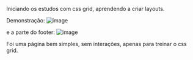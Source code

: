 Iniciando os estudos com css grid, aprendendo a criar layouts.

Demonstração:
![image](https://github.com/user-attachments/assets/84f14a75-46cd-449e-a83f-c7a51adf0413)

e a parte do footer:
![image](https://github.com/user-attachments/assets/01e949cd-9da3-4fa8-9ffc-6382415081d2)

Foi uma página bem simples, sem interações, apenas para treinar o css grid.
